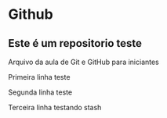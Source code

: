 # Github
## Este é um repositorio teste

Arquivo da aula de Git e GitHub para iniciantes

Primeira linha teste

Segunda linha teste

Terceira linha testando stash